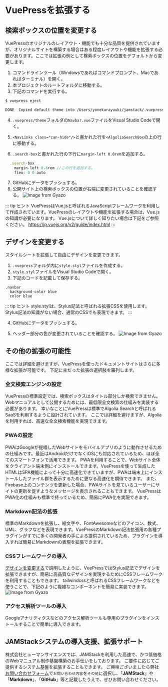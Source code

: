 # VuePressを拡張する

## 検索ボックスの位置を変更する
VuePressのオリジナルのレイアウト・機能でも十分な品質を提供されていますが、オリジナルサイトを構築する場合はある程度レイアウトや機能を拡張する必要があります。ここでは拡張の例として検索ボックスの位置をデフォルトから変更します。

1. コマンドラインツール（Windowsであればコマンドプロンプト、Macであればターミナル）を開く。
1. 本プロジェクトのルートフォルダに移動する。
1. 下記のコマンドを実行する。
```bash
$ vuepress eject

DONE  Copied default theme into /Users/yonekurayuuki/jamstack/.vuepress/theme.
```

4. `.vuepress/theme`フォルダの`Navbar.vue`ファイルをVisual Studio Codeで開く。
5. `<NavLinks class="can-hide"/>`と書かれた行を`<AlgoliaSearchBox`の上の行に移動する。

6. `.search-box`と書かれた行の下行に`margin-left 0.8rem`を追加する。
```js
  .search-box
    margin-left 0.8rem //この行を追加する。
    flex: 0 0 auto
```

7. GitHubにデータをプッシュする。
8. 公開サイト上の検索ボックスの位置が右端に変更されていることを確認する。
![Image from Gyazo](https://i.gyazo.com/4ac99e4e177b8e08eb89da15d58fdd08.png)

::: tip <i class="fas fa-comments"></i> ヒント
VuePressはVue.jsと呼ばれるJavaScriptフレームワークを利用して作成されています。VuePressのレイアウトや機能を拡張する場合は、Vue.jsの知識が必要になります。
Vue.jsについて詳しく知りたい場合は下記をご参照ください。
https://jp.vuejs.org/v2/guide/index.html
:::

## デザインを変更する
スタイルシートを拡張して自由にデザインを変更できます。

1. `.vuepress`フォルダ内に`style.styl`ファイルを作成する。
1. `style.styl`ファイルをVisual Studio Codeで開く。
1. 下記のコードを記載して保存する。
```stylus
.navbar
  background-color blue
  color blue
```
::: tip <i class="fas fa-comments"></i> ヒント
style.stylは、Stylus記法と呼ばれる拡張CSSを使用します。
Stylus記法の知識がない場合、通常のCSSでも表現できます。
:::

4. GitHubにデータをプッシュする。

5. ヘッダー部分の色が変更されていることを確認する。
![Image from Gyazo](https://i.gyazo.com/559f16d7acd63060fd239d658c6c64b1.png)

## その他の拡張の可能性
ここでは詳細を避けますが、VuePressを使ったドキュメントサイトはさらに多様な拡張が可能です。
下記に主だった拡張の選択肢を羅列します。

### 全文検索エンジンの設定
VuePressの標準設定では、検索ボックスはタイトル部分しか検索できません。Webマニュアルとして公開するためには、最低限全文検索の仕組みを実装する必要があります。
幸いなことにVuePressは標準でAlgolia Searchと呼ばれるSaaSを利用するように設計されています。
ここでは詳細を避けますが、Algoliaを利用すれば、高速な全文検索機能を実現できます。

### PWAの設定
PWAはGoogleが提唱したWebサイトをモバイルアプリのように動作させるための仕組みです。最近はAndroidだけでなくiOSにも対応されているため、ほぼ全てのスマートフォンで活用できます。
PWAを利用することで、Webサイト全体をクライアント端末側にインストールできます。VuePressを使って生成したHTMLはSPA機能によって十分に高速化できていますが、PWAは端末上にインストールしたファイル群を表示するために更なる高速化を期待できます。
また、Firebase上のコンテンツを更新した場合、PWAサイトを見ているユーザーにサイトの更新を促すようなメッセージを表示されることもできます。
VuePressはPWA化の仕組みも標準で持っているため、簡易にPWA化を実現できます。

### Markdown記法の拡張
標準のMarkdownを拡張し、絵文字や、FontAwesomeなどのアイコン、数式、UML、グラフなどを表現できます。VuePressのMarkdown記法拡張用の各種プラグインがすでに多くの開発者の手による提供されているため、プラグインを導入すれば簡易にMarkdownの表現を拡張できます。

### CSSフレームワークの導入
[デザインを変更する](#デザインを変更する)で説明したように、VuePressではStylus記法でデザインを拡張できますが、簡易に高品質なデザインを実現するためにCSSフレームワークを利用することもできます。
tailwindcssと呼ばれるCSSフレームワークなどを使うことで、下記のように複雑なコンポーネントを簡易に実装できます。
![Image from Gyazo](https://i.gyazo.com/7a0d560386977a34ad9e0a984a841ef2.png)

### アクセス解析ツールの導入
Googleアナリティクスなどのアクセス解析ツールも専用のプラグインをインストールすることで簡単に導入できます。

## JAMStackシステムの導入支援、拡張サポート
株式会社ヒューマンサイエンスでは、JAMStackを利用した高速で、かつ低価格のWebマニュアル制作基盤構築のお手伝いをしております。
ご要件に応じてご提供するシステム基盤を拡張することもできます。
ご興味ございましたら弊社[お問い合わせフォーム](https://www.science.co.jp/contact/index.html)で`お問い合わせ内容`を`その他`に選択し、「**JAMStack**」や「**Markdown**」、「**GitHub**」等と記載したうえで、ぜひお問い合わせください。
